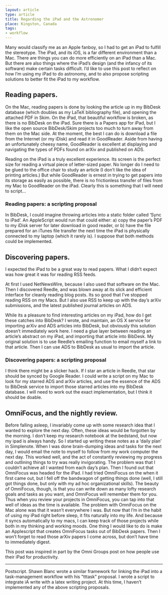 ```yaml
---
layout: article
type: article
title: Regarding the iPad and the Astronomer
place: Kingston, Canada
tags:
- workflow
---
```

Many would classify me as an Apple fanboy, so I had to get an iPad to fulfill the stereotype. The iPad, and its iOS, is a far different environment than a Mac. There are things you can do more efficiently on an iPad than a Mac. But there are also things where the iPad’s design (and the infancy of its software) make certain tasks difficult. I’d like to use this post to reflect on how I’m using my iPad to do astronomy, and to also propose scripting solutions to better fit the iPad to my workflow.



## Reading papers.

On the Mac, reading papers is done by looking the article up in my BibDesk database (which doubles as my LaTeX bibliography file), and opening the attached PDF in Skim. On the iPad, that beautiful workflow is broken, as there is no BibDesk on the iPad. Sure there is a Papers app for iPad, but I like the open source BibDesk/Skim projects too much to turn away from them on the Mac side.  At the moment, the best I can do is download a file from the Internet (or my iDisk) and read it in GoodReader. Aside from having an unfortunately cheesy name, GoodReader is excellent at displaying and navigating the types of PDFs found on arXiv and published on ADS.

Reading on the iPad is a truly excellent experience. Its screen is the perfect size for reading a virtual piece of letter-sized paper. No longer do I need to be glued to the office chair to study an article (I don’t like the idea of printing articles.)  But while GoodReader is ernest in trying to get papers into its storage as easily as possible, there is no frictionless transfer of files from my Mac to GoodReader on the iPad. Clearly this is something that I will need to script…

### Reading papers: a scripting proposal

In BibDesk, I could imagine throwing articles into a static folder called ‘Sync to iPad’. An AppleScript would run that could either: a) copy the paper’s PDF to my iDisk server for later download in good reader, or b) have the file prepared for an iTunes file transfer the next time the iPad is physically connected to my laptop (which it rarely is). I suppose that both methods could be implemented.

## Discovering papers.

I expected the iPad to be a great way to read papers. What I didn’t expect was how great it was for reading RSS feeds.

At first I used NetNewsWire, because I also used that software on the Mac. Then I discovered Reedle, and was blown away at its slick and efficient interface for cleanly reading blog posts. Its so good that I’ve stopped reading RSS on my Macs. But I also use RSS to keep up with the day’s arXiv submissions, and the latest published journal articles on ADS.

While its a pleasure to find interesting articles on my iPad, how do I get these catches into BibDesk? I wrote, and maintain, an OS X service for importing arXiv and ADS articles into BibDesk, but obviously this solution doesn’t immediately work here. I need a glue layer between reading an article’s abstract on my iPad, and importing that article into BibDesk.  My original solution is to use Reedle’s emailing function to email myself a link to that article. Then I can use ADS to BibDesk as usual to import the article.

### Discovering papers: a scripting proposal

I think there might be a slicker hack. If I star an article in Reedle, that star should be synced by Google Reader. I could write a script on my Mac to look for my starred ADS and arXiv articles, and use the essence of the ADS to BibDesk service to import those starred articles into my BibDesk database. I will need to work out the exact implementation, but I think it should be doable.

## OmniFocus, and the nightly review.

Before falling asleep, I invariably come up with some research idea that I wanted to explore the next day. Often, these ideas would be forgotten by the morning. I don’t keep my research notebook at the bedstand, but now my ipad is always handy. So I started up writing these notes as a ‘daily plan’ in Simplenote. When I was done brain-dumping ideas and tasks for the next day, I would email the note to myself to follow from my work computer the next day. This worked well, and the act of constantly reviewing my progress and outlining things to try was really invigorating. The problem was that I couldn’t achieve all I wanted from each day’s plan. Then I found out that OmniFocus was headed for the iPad.  I had tried OmniFocus on the when it first came out, but I fell off the bandwagon of getting things done (well, I still got things done, but only with my ad hoc organizational skills). The beauty of OmniFocus, though, is that you can write down as many lofty research goals and tasks as you want, and OmniFocus will remember them for you. Thus when you review your projects in OmniFocus, you can tap into that well of ideas as the time is available. The problem with OmniFocus on the Mac alone was that it wasn’t everywhere I was. But now that I’m in the habit of using my iPad right before sleep, it fits naturally into my life. And because it syncs automatically to my macs, I can keep track of those projects while both in my thinking and working moods.    One thing I would like to do is make an Applescript that creates OmniFocus tasks out of BibDesk papers. Then I won’t forget to read those arXiv papers I come across, but don’t have time to immediately digest.

This post was inspired in part by the Omni Groups post on how people use their iPad for productivity.

***

Postscript.
Shawn Blanc wrote a similar framework for linking the iPad into a task-management workflow with his "tttask" proposal. I wrote a script to integrate iA write with a latex writing project. At this time, I haven’t implemented any of the above scripting proposals.
